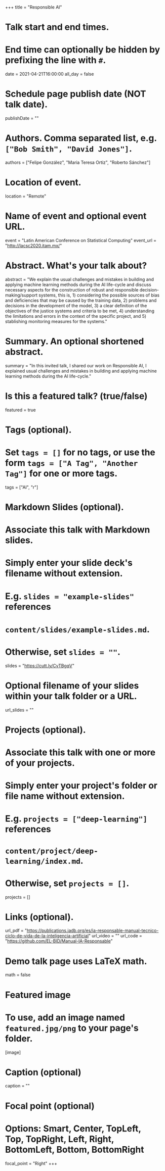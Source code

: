 +++
title = "Responsible AI"

# Talk start and end times.
#   End time can optionally be hidden by prefixing the line with `#`.
date = 2021-04-21T16:00:00
all_day = false

# Schedule page publish date (NOT talk date).
publishDate = ""

# Authors. Comma separated list, e.g. `["Bob Smith", "David Jones"]`.
authors = ["Felipe González", "Maria Teresa Ortiz", "Roberto Sánchez"]

# Location of event.
location = "Remote"

# Name of event and optional event URL.
event = "Latin American Conference on Statistical Computing"
event_url = "http://lacsc2020.itam.mx/"

# Abstract. What's your talk about?
abstract = "We explain the usual challenges and mistakes in building and applying machine learning methods during the AI life-cycle and discuss necessary aspects for the construction of robust and responsible decision-making/support systems, this is, 1) considering the possible sources of bias and deficiencies that may be caused by the training data, 2) problems and decisions in the development of the model, 3) a clear definition of the objectives of the justice systems and criteria to be met, 4) understanding the limitations and errors in the context of the specific project, and 5) stablishing monitoring measures for the systems."

# Summary. An optional shortened abstract.
summary = "In this invited talk, I shared our work on Responsible AI, I explained usual challenges and mistakes in building and applying machine learning methods during the AI life-cycle."

# Is this a featured talk? (true/false)
featured = true

# Tags (optional).
#   Set `tags = []` for no tags, or use the form `tags = ["A Tag", "Another Tag"]` for one or more tags.
tags = ["AI", "r"]

# Markdown Slides (optional).
#   Associate this talk with Markdown slides.
#   Simply enter your slide deck's filename without extension.
#   E.g. `slides = "example-slides"` references 
#   `content/slides/example-slides.md`.
#   Otherwise, set `slides = ""`.
slides = "https://cutt.ly/CvTBgqV"

# Optional filename of your slides within your talk folder or a URL.
url_slides = ""

# Projects (optional).
#   Associate this talk with one or more of your projects.
#   Simply enter your project's folder or file name without extension.
#   E.g. `projects = ["deep-learning"]` references 
#   `content/project/deep-learning/index.md`.
#   Otherwise, set `projects = []`.
projects = []

# Links (optional).
url_pdf = "https://publications.iadb.org/es/ia-responsable-manual-tecnico-ciclo-de-vida-de-la-inteligencia-artificial"
url_video = ""
url_code = "https://github.com/EL-BID/Manual-IA-Responsable"

# Demo talk page uses LaTeX math.
math = false

# Featured image
# To use, add an image named `featured.jpg/png` to your page's folder. 
[image]
  # Caption (optional)
  caption = ""

  # Focal point (optional)
  # Options: Smart, Center, TopLeft, Top, TopRight, Left, Right, BottomLeft, Bottom, BottomRight
  focal_point = "Right"
+++
